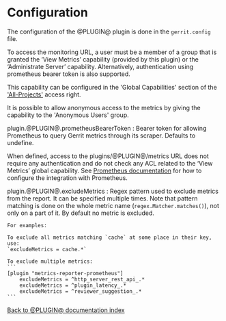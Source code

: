 Configuration
=============

The configuration of the @PLUGIN@ plugin is done in the `gerrit.config`
file.

To access the monitoring URL, a user must be a member of a group that is granted
the ‘View Metrics’ capability (provided by this plugin) or the ‘Administrate
Server’ capability. Alternatively, authentication using prometheus bearer token
is also supported.

This capability can be configured in the 'Global Capabilities' section of the
['All-Projects'](@URL@#/admin/projects/All-Projects,access) access right.

It is possible to allow anonymous access to the metrics by giving the capability
to the 'Anonymous Users' group.

plugin.@PLUGIN@.prometheusBearerToken
:	Bearer token for allowing Prometheus to query Gerrit metrics through its scraper.
	Defaults to undefine.

When defined, access to the plugins/@PLUGIN@/metrics URL does not require any
authentication and do not check any ACL related to the ‘View Metrics’ global capability.
See [Prometheus documentation](https://prometheus.io/docs/prometheus/latest/configuration/configuration)
for how to configure the integration with Prometheus.

plugin.@PLUGIN@.excludeMetrics
:   Regex pattern used to exclude metrics from the report. It can be specified multiple times.
	Note that pattern matching is done on the whole metric name
    (`regex.Matcher.matches()`), not only on a part of it.
    By default no metric is excluded.

	For examples:

	To exclude all metrics matching `cache` at some place in their key, use:
    `excludeMetrics = cache.*`

    To exclude multiple metrics:
	```
    [plugin "metrics-reporter-prometheus"]
        excludeMetrics = ^http_server_rest_api_.*
        excludeMetrics = ^plugin_latency_.*
        excludeMetrics = ^reviewer_suggestion_.*
    ```

[Back to @PLUGIN@ documentation index][index]

[index]: index.html
